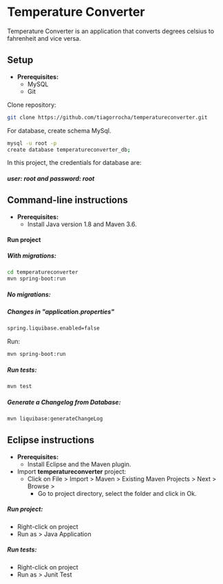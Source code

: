 # Temperature Converter

Temperature Converter is an application that converts degrees celsius to fahrenheit and vice versa.

## Setup
+ **Prerequisites:**
   + MySQL
   + Git

Clone repository:

```bash
git clone https://github.com/tiagorrocha/temperatureconverter.git
```
For database, create schema MySql.
```bash
mysql -u root -p
create database temperatureconverter_db;
```
In this project, the credentials for database are:

##### *user*: root and *password*: root

## Command-line instructions
+ **Prerequisites:**
   + Install Java version 1.8 and Maven 3.6.

#### Run project
##### With migrations:
```bash
cd temperatureconverter
mvn spring-boot:run
```
##### No migrations:
##### Changes in "application.properties" 
``` txt
spring.liquibase.enabled=false
```
Run:
```bash
mvn spring-boot:run
```
##### Run tests:
```bash
mvn test
```
#####  Generate a Changelog from Database:
```bash
mvn liquibase:generateChangeLog
```

## Eclipse instructions
+ **Prerequisites:**
   + Install Eclipse and the Maven plugin.
+ Import **temperatureconverter** project:
   + Click on File > Import > Maven > Existing Maven Projects > Next > Browse >
      + Go to  project directory, select the folder and click in Ok.

##### Run project:
+ Right-click on project
+ Run as > Java Application

##### Run tests:
+ Right-click on project
+ Run as > Junit Test